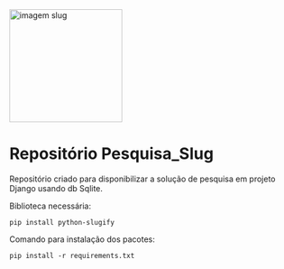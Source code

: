 
<img src="https://freedesignfile.com/image/preview/20158/slug-cartoon-drawing-black-and-white-clipart.png" alt="imagem slug" width="200px"/>

# Repositório Pesquisa_Slug
Repositório criado para disponibilizar a solução de pesquisa em projeto Django usando db Sqlite.


Biblioteca necessária:
```
pip install python-slugify
```
Comando para instalação dos pacotes:
```
pip install -r requirements.txt
```